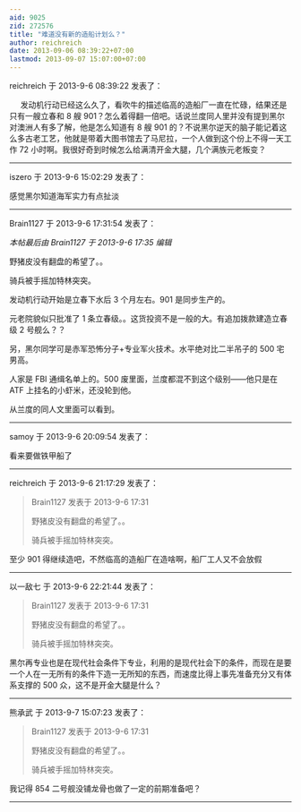 ```yaml
---
aid: 9025
zid: 272576
title: "难道没有新的造船计划么？"
author: reichreich
date: 2013-09-06 08:39:22+07:00
lastmod: 2013-09-07 15:07:00+07:00
---
```


reichreich 于 2013-9-6 08:39:22 发表了：

&nbsp; &nbsp;&nbsp;&nbsp;发动机行动已经这么久了，看吹牛的描述临高的造船厂一直在忙碌，结果还是只有一艘立春和 8 艘 901？怎么着得翻一倍吧。话说兰度同人里并没有提到黑尔对澳洲人有多了解，他是怎么知道有 8 艘 901 的？不说黑尔逆天的脑子能记着这么多古老工艺，他就是带着大图书馆去了马尼拉，一个人做到这个份上不得一天工作 72 小时啊。我很好奇到时候怎么给满清开金大腿，几个满族元老叛变？

---

iszero 于 2013-9-6 15:02:29 发表了：

感觉黑尔知道海军实力有点扯淡

---

Brain1127 于 2013-9-6 17:31:54 发表了：

_本帖最后由 Brain1127 于 2013-9-6 17:35 编辑_

野猪皮没有翻盘的希望了。。

骑兵被手摇加特林突突。

发动机行动开始是立春下水后 3 个月左右。901 是同步生产的。

元老院貌似只批准了 1 条立春级。。这货投资不是一般的大。有追加拨款建造立春级 2 号舰么？？

另，黑尔同学可是赤军恐怖分子+专业军火技术。水平绝对比二半吊子的 500 宅男高。

人家是 FBI 通缉名单上的。500 废里面，兰度都混不到这个级别——他只是在 ATF 上挂名的小虾米，还没轮到他。

从兰度的同人文里面可以看到。

---

samoy 于 2013-9-6 20:09:54 发表了：

看来要做铁甲船了

---

reichreich 于 2013-9-6 21:17:29 发表了：

> Brain1127 发表于 2013-9-6 17:31
>
> 野猪皮没有翻盘的希望了。。
>
> 骑兵被手摇加特林突突。

至少 901 得继续造吧，不然临高的造船厂在造啥啊，船厂工人又不会放假

---

以一敌七 于 2013-9-6 22:21:44 发表了：

> Brain1127 发表于 2013-9-6 17:31
>
> 野猪皮没有翻盘的希望了。。
>
> 骑兵被手摇加特林突突。

黑尔再专业也是在现代社会条件下专业，利用的是现代社会下的条件，而现在是要一个人在一无所有的条件下造一无所知的东西，而速度比得上事先准备充分又有体系支撑的 500 众，这不是开金大腿是什么？

---

熊承武 于 2013-9-7 15:07:23 发表了：

> Brain1127 发表于 2013-9-6 17:31
>
> 野猪皮没有翻盘的希望了。。
>
> 骑兵被手摇加特林突突。

我记得 854 二号舰没铺龙骨也做了一定的前期准备吧？

---
